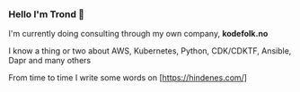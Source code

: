 ### Hello I'm Trond 👋

I'm currently doing consulting through my own company, **kodefolk.no**

I know a thing or two about AWS, Kubernetes, Python, CDK/CDKTF, Ansible, Dapr and many others

From time to time I write some words on [https://hindenes.com/]



<!--
**trondhindenes/trondhindenes** is a ✨ _special_ ✨ repository because its `README.md` (this file) appears on your GitHub profile.

Here are some ideas to get you started:

- 🔭 I’m currently working on ...
- 🌱 I’m currently learning ...
- 👯 I’m looking to collaborate on ...
- 🤔 I’m looking for help with ...
- 💬 Ask me about ...
- 📫 How to reach me: ...
- 😄 Pronouns: ...
- ⚡ Fun fact: ...
-->
